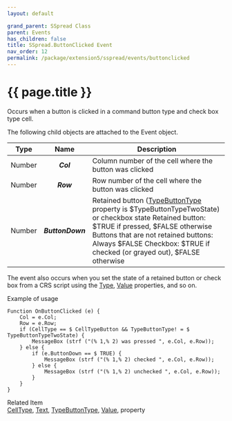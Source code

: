 ```yaml
---
layout: default

grand_parent: SSpread Class
parent: Events
has_children: false
title: SSpread.ButtonClicked Event
nav_order: 12
permalink: /package/extension5/sspread/events/buttonclicked
---
```

# {{ page.title }}

Occurs when a button is clicked in a command button type and check box type cell.

The following child objects are attached to the Event object.

| Type   |       Name       | Description                                                                                                                                                                                                                                                  |
|--------|:----------------:|--------------------------------------------------------------------------------------------------------------------------------------------------------------------------------------------------------------------------------------------------------------|
| Number |     **_Col_**    | Column number of the cell where the button was clicked                                                                                                                                                                                                       |
| Number |     **_Row_**    | Row number of the cell where the button was clicked                                                                                                                                                                                                          |
| Number | **_ButtonDown_** | Retained button (<a href="/package/extension5/sspread/properties/typebuttontype">TypeButtonType</a> property is $TypeButtonTypeTwoState) or checkbox state Retained button: $TRUE if pressed, $FALSE otherwise Buttons that are not retained buttons: Always $FALSE Checkbox: $TRUE if checked (or grayed out), $FALSE otherwise |

The event also occurs when you set the state of a retained button or check box from a CRS script using the <a href="/package/extension5/sspread/properties/type">Type</a>, <a href="/package/extension5/sspread/properties/value">Value</a> properties, and so on.

Example of usage <br>
```
Function OnButtonClicked (e) {
    Col = e.Col;
    Row = e.Row;
    if (CellType == $ CellTypeButton && TypeButtonType! = $ TypeButtonTypeTwoState) {
        MessageBox (strf ("(% 1,% 2) was pressed ", e.Col, e.Row));
    } else {
        if (e.ButtonDown == $ TRUE) {
            MessageBox (strf ("(% 1,% 2) checked ", e.Col, e.Row));
        } else {
            MessageBox (strf ("(% 1,% 2) unchecked ", e.Col, e.Row));
        }
    }
}
```

Related Item<br>
<a href="/package/extension5/sspread/properties/celltype">CellType</a>, <a href="/package/extension5/sspread/properties/text">Text</a>, <a href="/package/extension5/sspread/properties/typebuttontype">TypeButtonType</a>, <a href="/package/extension5/sspread/properties/value">Value</a>, property

